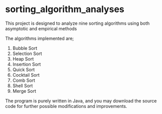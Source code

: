 # sorting_algorithm_analyses
This project is designed to analyze nine sorting algorithms using both asymptotic and empirical methods

The algorithms implemented are;
1. Bubble Sort
2. Selection Sort
3. Heap Sort
4. Insertion Sort
5. Quick Sort
6. Cocktail Sort
7. Comb Sort
8. Shell Sort
9. Merge Sort

The program is purely written in Java, and you may download the source code for further possible modifications and improvements.